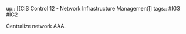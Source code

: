 up:: [[CIS Control 12 - Network Infrastructure Management]]
tags:: #IG3 #IG2

Centralize network AAA.
